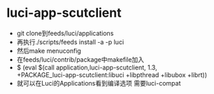 # luci-app-scutclient
* git clone到feeds/luci/applications
* 再执行./scripts/feeds install -a -p luci
* 然后make menuconfig
* 在feeds/luci/contrib/package中makefile加入
*   \$ (eval $(call application,luci-app-scutclient, 1.3,\
       +PACKAGE_luci-app-scutclient:libuci +libpthread +libubox +librt))
* 就可以在Luci的Applications看到编译选项
  需要luci-compat
